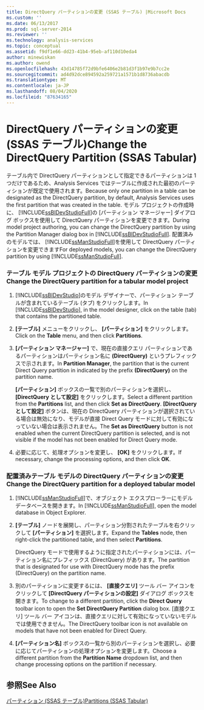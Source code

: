 ```yaml
---
title: DirectQuery パーティションの変更 (SSAS テーブル) |Microsoft Docs
ms.custom: ''
ms.date: 06/13/2017
ms.prod: sql-server-2014
ms.reviewer: ''
ms.technology: analysis-services
ms.topic: conceptual
ms.assetid: f9df1e66-dd23-41b4-95eb-af110d10eda4
author: minewiskan
ms.author: owend
ms.openlocfilehash: 43d14785f72d9bfe6406e2b81d3f1b97e9b7cc2e
ms.sourcegitcommit: ad4d92dce894592a259721a1571b1d8736abacdb
ms.translationtype: MT
ms.contentlocale: ja-JP
ms.lasthandoff: 08/04/2020
ms.locfileid: "87634165"
---
```

# <a name="change-the-directquery-partition-ssas-tabular"></a><span data-ttu-id="75621-102">DirectQuery パーティションの変更 (SSAS テーブル)</span><span class="sxs-lookup"><span data-stu-id="75621-102">Change the DirectQuery Partition (SSAS Tabular)</span></span>
  <span data-ttu-id="75621-103">テーブル内で DirectQuery パーティションとして指定できるパーティションは 1 つだけであるため、Analysis Services ではテーブルに作成された最初のパーティションが既定で使用されます。</span><span class="sxs-lookup"><span data-stu-id="75621-103">Because only one partition in a table can be designated as the DirectQuery partition, by default, Analysis Services uses the first partition that was created in the table.</span></span> <span data-ttu-id="75621-104">モデル プロジェクトの作成時に、 [!INCLUDE[ssBIDevStudioFull](../includes/ssbidevstudiofull-md.md)]の [パーティション マネージャー] ダイアログ ボックスを使用して DirectQuery パーティションを変更できます。</span><span class="sxs-lookup"><span data-stu-id="75621-104">During model project authoring, you can change the DirectQuery partition by using the Partition Manager dialog box in [!INCLUDE[ssBIDevStudioFull](../includes/ssbidevstudiofull-md.md)].</span></span> <span data-ttu-id="75621-105">配置済みのモデルでは、 [!INCLUDE[ssManStudioFull](../includes/ssmanstudiofull-md.md)]を使用して DirectQuery パーティションを変更できます</span><span class="sxs-lookup"><span data-stu-id="75621-105">For deployed models, you can change the DirectQuery partition by using [!INCLUDE[ssManStudioFull](../includes/ssmanstudiofull-md.md)].</span></span>  
  
### <a name="change-the-directquery-partition-for-a-tabular-model-project"></a><span data-ttu-id="75621-106">テーブル モデル プロジェクトの DirectQuery パーティションの変更</span><span class="sxs-lookup"><span data-stu-id="75621-106">Change the DirectQuery partition for a tabular model project</span></span>  
  
1.  <span data-ttu-id="75621-107">[!INCLUDE[ssBIDevStudio](../includes/ssbidevstudio-md.md)]のモデル デザイナーで、パーティション テーブルが含まれているテーブル (タブ) をクリックします。</span><span class="sxs-lookup"><span data-stu-id="75621-107">In [!INCLUDE[ssBIDevStudio](../includes/ssbidevstudio-md.md)], in the model designer, click on the table (tab) that contains the partitioned table.</span></span>  
  
2.  <span data-ttu-id="75621-108">**[テーブル]** メニューをクリックし、 **[パーティション]** をクリックします。</span><span class="sxs-lookup"><span data-stu-id="75621-108">Click on the **Table** menu, and then click **Partitions**.</span></span>  
  
3.  <span data-ttu-id="75621-109">**[パーティション マネージャー]** で、現在の直接クエリ パーティションであるパーティションはパーティション名に **(DirectQuery)** というプレフィックスで示されます。</span><span class="sxs-lookup"><span data-stu-id="75621-109">In **Partition Manager**, the partition that is the current Direct Query partition in indicated by the prefix **(DirectQuery)** on the partition name.</span></span>  
  
     <span data-ttu-id="75621-110">**[パーティション]** ボックスの一覧で別のパーティションを選択し、 **[DirectQuery として設定]** をクリックします。</span><span class="sxs-lookup"><span data-stu-id="75621-110">Select a different partition from the **Partitions** list, and then click **Set as DirectQuery**.</span></span> <span data-ttu-id="75621-111">**[DirectQuery として設定]** ボタンは、現在の DirectQuery パーティションが選択されている場合は無効になり、モデルが直接 Direct Query モードに対して有効になっていない場合は表示されません。</span><span class="sxs-lookup"><span data-stu-id="75621-111">The **Set as DirectQuery** button is not enabled when the current DirectQuery partition is selected, and is not visible if the model has not been enabled for Direct Query mode.</span></span>  
  
4.  <span data-ttu-id="75621-112">必要に応じて、処理オプションを変更し、 **[OK]** をクリックします。</span><span class="sxs-lookup"><span data-stu-id="75621-112">If necessary, change the processing options, and then click **OK**.</span></span>  
  
### <a name="change-the-directquery-partition-for-a-deployed-tabular-model"></a><span data-ttu-id="75621-113">配置済みテーブル モデルの DirectQuery パーティションの変更</span><span class="sxs-lookup"><span data-stu-id="75621-113">Change the DirectQuery partition for a deployed tabular model</span></span>  
  
1.  <span data-ttu-id="75621-114">[!INCLUDE[ssManStudioFull](../includes/ssmanstudiofull-md.md)]で、オブジェクト エクスプローラーにモデル データベースを開きます。</span><span class="sxs-lookup"><span data-stu-id="75621-114">In [!INCLUDE[ssManStudioFull](../includes/ssmanstudiofull-md.md)], open the model database in Object Explorer.</span></span>  
  
2.  <span data-ttu-id="75621-115">**[テーブル]** ノードを展開し、パーティション分割されたテーブルを右クリックして **[パーティション]** を選択します。</span><span class="sxs-lookup"><span data-stu-id="75621-115">Expand the **Tables** node, then right-click the partitioned table, and then select **Partitions**.</span></span>  
  
     <span data-ttu-id="75621-116">DirectQuery モードで使用するように指定されたパーティションには、パーティション名にプレフィックス (DirectQuery) があります。</span><span class="sxs-lookup"><span data-stu-id="75621-116">The partition that is designated for use with DirectQuery mode has the prefix (DirectQuery) on the partition name.</span></span>  
  
3.  <span data-ttu-id="75621-117">別のパーティションに変更するには、 **[直接クエリ]** ツール バー アイコンをクリックして **[DirectQuery パーティションの設定]** ダイアログ ボックスを開きます。</span><span class="sxs-lookup"><span data-stu-id="75621-117">To change to a different partition, click the **Direct Query** toolbar icon to open the **Set DirectQuery Partition** dialog box.</span></span> <span data-ttu-id="75621-118">[直接クエリ] ツール バー アイコンは、直接クエリに対して有効になっていないモデルでは使用できません。</span><span class="sxs-lookup"><span data-stu-id="75621-118">The DirectQuery toolbar icon is not available on models that have not been enabled for Direct Query.</span></span>  
  
4.  <span data-ttu-id="75621-119">**[パーティション名]** ボックスの一覧から別のパーティションを選択し、必要に応じてパーティションの処理オプションを変更します。</span><span class="sxs-lookup"><span data-stu-id="75621-119">Choose a different partition from the **Partition Name** dropdown list, and then change processing options on the partition if necessary.</span></span>  
  
## <a name="see-also"></a><span data-ttu-id="75621-120">参照</span><span class="sxs-lookup"><span data-stu-id="75621-120">See Also</span></span>  
 [<span data-ttu-id="75621-121">パーティション (SSAS テーブル)</span><span class="sxs-lookup"><span data-stu-id="75621-121">Partitions &#40;SSAS Tabular&#41;</span></span>](tabular-models/partitions-ssas-tabular.md)  
  
  
